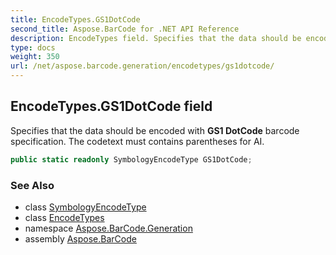 ```yaml
---
title: EncodeTypes.GS1DotCode
second_title: Aspose.BarCode for .NET API Reference
description: EncodeTypes field. Specifies that the data should be encoded with GS1 DotCode barcode specification. The codetext must contains parentheses for AI
type: docs
weight: 350
url: /net/aspose.barcode.generation/encodetypes/gs1dotcode/
---
```

## EncodeTypes.GS1DotCode field

Specifies that the data should be encoded with **GS1 DotCode** barcode specification. The codetext must contains parentheses for AI.

```csharp
public static readonly SymbologyEncodeType GS1DotCode;
```

### See Also

* class [SymbologyEncodeType](../../symbologyencodetype/)
* class [EncodeTypes](../)
* namespace [Aspose.BarCode.Generation](../../encodetypes/)
* assembly [Aspose.BarCode](../../../)


